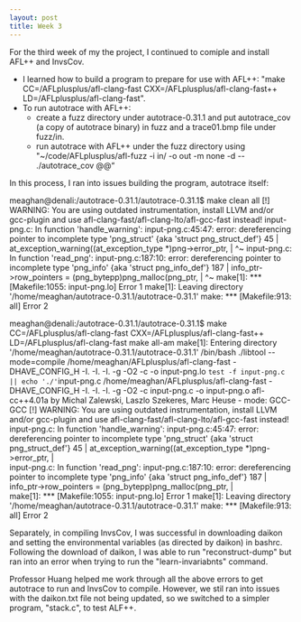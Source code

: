 ```yaml
---
layout: post
title: Week 3
---
```


For the third week of my the project, I continued to comiple and install AFL++ and InvsCov. 
- I learned how to build a program to prepare for use with AFL++:
    "make CC=/AFLplusplus/afl-clang-fast CXX=/AFLplusplus/afl-clang-fast++ LD=/AFLplusplus/afl-clang-fast". 
- To run autotrace with AFL++: 
  - create a fuzz directory under autotrace-0.31.1 and put autotrace_cov (a copy of autotrace binary) in fuzz and a trace01.bmp file under fuzz/in. 
  - run autotrace with AFL++ under the fuzz directory using "~/code/AFLplusplus/afl-fuzz -i in/ -o out -m none -d -- ./autotrace_cov @@“

In this process, I ran into issues building the program, autotrace itself:

meaghan@denali:/autotrace-0.31.1/autotrace-0.31.1$ make clean all
[!] WARNING: You are using outdated instrumentation, install LLVM and/or gcc-plugin and use afl-clang-fast/afl-clang-lto/afl-gcc-fast instead!
input-png.c: In function 'handle_warning':
input-png.c:45:47: error: dereferencing pointer to incomplete type 'png_struct' {aka 'struct png_struct_def'}
   45 |  at_exception_warning((at_exception_type *)png->error_ptr,
      |                                               ^~
input-png.c: In function 'read_png':
input-png.c:187:10: error: dereferencing pointer to incomplete type 'png_info' {aka 'struct png_info_def'}
  187 |  info_ptr->row_pointers = (png_bytepp)png_malloc(png_ptr,
      |          ^~
make[1]: *** [Makefile:1055: input-png.lo] Error 1
make[1]: Leaving directory '/home/meaghan/autotrace-0.31.1/autotrace-0.31.1'
make: *** [Makefile:913: all] Error 2

meaghan@denali:/autotrace-0.31.1/autotrace-0.31.1$ make CC=/AFLplusplus/afl-clang-fast CXX=/AFLplusplus/afl-clang-fast++ LD=/AFLplusplus/afl-clang-fast
make  all-am
make[1]: Entering directory '/home/meaghan/autotrace-0.31.1/autotrace-0.31.1'
/bin/bash ./libtool --mode=compile /home/meaghan/AFLplusplus/afl-clang-fast -DHAVE_CONFIG_H -I. -I. -I.      -g -O2 -c -o input-png.lo `test -f input-png.c || echo './'`input-png.c
/home/meaghan/AFLplusplus/afl-clang-fast -DHAVE_CONFIG_H -I. -I. -I. -g -O2 -c input-png.c -o input-png.o
afl-cc++4.01a by Michal Zalewski, Laszlo Szekeres, Marc Heuse - mode: GCC-GCC
[!] WARNING: You are using outdated instrumentation, install LLVM and/or gcc-plugin and use afl-clang-fast/afl-clang-lto/afl-gcc-fast instead!
input-png.c: In function 'handle_warning':
input-png.c:45:47: error: dereferencing pointer to incomplete type 'png_struct' {aka 'struct png_struct_def'}
   45 |  at_exception_warning((at_exception_type *)png->error_ptr,
      |                                               
input-png.c: In function 'read_png':
input-png.c:187:10: error: dereferencing pointer to incomplete type 'png_info' {aka 'struct png_info_def'}
  187 |  info_ptr->row_pointers = (png_bytepp)png_malloc(png_ptr,
      |          
make[1]: *** [Makefile:1055: input-png.lo] Error 1
make[1]: Leaving directory '/home/meaghan/autotrace-0.31.1/autotrace-0.31.1'
make: *** [Makefile:913: all] Error 2


Separately, in compiling InvsCov, I was successful in downloading daikon and setting the environmental variables (as directed by daikon) in bashrc. 
Following the download of daikon, I was able to run "reconstruct-dump" but ran into an error when trying to run the "learn-invariabnts" command.

Professor Huang helped me work through all the above errors to get autotrace to run and InvsCov to compile. However, we stil ran into issues with the daikon.txt file not being updated, so we switched to a simpler program, "stack.c", to test ALF++.
